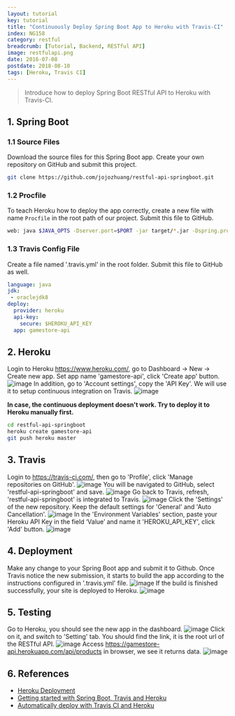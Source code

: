 ```yaml
---
layout: tutorial
key: tutorial
title: "Continuously Deploy Spring Boot App to Heroku with Travis-CI"
index: NG158
category: restful
breadcrumb: [Tutorial, Backend, RESTful API]
image: restfulapi.png
date: 2016-07-08
postdate: 2018-08-10
tags: [Heroku, Travis CI]
---
```


> Introduce how to deploy Spring Boot RESTful API to Heroku with Travis-CI.

## 1. Spring Boot
### 1.1 Source Files
Download the source files for this Spring Boot app. Create your own repository on GitHub and submit this project.
```sh
git clone https://github.com/jojozhuang/restful-api-springboot.git
```
### 1.2 Procfile
To teach Heroku how to deploy the app correctly, create a new file with name `Procfile` in the root path of our project. Submit this file to GitHub.
```sh
web: java $JAVA_OPTS -Dserver.port=$PORT -jar target/*.jar -Dspring.profiles.active=prod
```
### 1.3 Travis Config File
Create a file named '.travis.yml' in the root folder. Submit this file to GitHub as well.
```yml
language: java
jdk:
 - oraclejdk8
deploy:
  provider: heroku
  api-key:
    secure: $HEROKU_API_KEY
  app: gamestore-api
```

## 2. Heroku
Login to Heroku https://www.heroku.com/, go to Dashboard -> New -> Create new app. Set app name 'gamestore-api', click 'Create app' button.
![image](/public/images/frontend/158/heroku_createapp.png)
In addition, go to 'Account settings', copy the 'API Key'. We will use it to setup continuous integration on Travis.
![image](/public/images/frontend/158/heroku_apikey.png)  

**In case, the continuous deployment doesn't work. Try to deploy it to Heroku manually first.**
```sh
cd restful-api-springboot
heroku create gamestore-api
git push heroku master
```

## 3. Travis
Login to https://travis-ci.com/, then go to 'Profile', click 'Manage repositories on GitHub'.
![image](/public/images/frontend/158/travis_profile.png)
You will be navigated to GitHub, select 'restful-api-springboot' and save.
![image](/public/images/frontend/158/github_add_repository.png)
Go back to Travis, refresh, 'restful-api-springboot' is integrated to Travis.
![image](/public/images/frontend/158/travis_add_repository.png)
Click the 'Settings' of the new repository. Keep the default settings for 'General' and 'Auto Cancellation'.
![image](/public/images/frontend/158/travis_settings.png)
In the 'Environment Variables' section, paste your Heroku API Key in the field ‘Value’ and name it 'HEROKU_API_KEY', click 'Add' button.
![image](/public/images/frontend/158/travis_environment_variable.png)

## 4. Deployment
Make any change to your Spring Boot app and submit it to Github. Once Travis notice the new submission, it starts to build the app according to the instructions configured in '.travis.yml' file.
![image](/public/images/frontend/158/travis_build.png)
If the build is finished successfully, your site is deployed to Heroku.
![image](/public/images/frontend/158/travis_deploy.png)  

## 5. Testing
Go to Heroku, you should see the new app in the dashboard.
![image](/public/images/frontend/158/heroku_newapp.png)
Click on it, and switch to 'Setting' tab. You should find the link, it is the root url of the RESTful API.
![image](/public/images/frontend/158/heroku_link.png)
Access https://gamestore-api.herokuapp.com/api/products in browser, we see it returns data.
![image](/public/images/frontend/158/heroku_api.png)

## 6. References
* [Heroku Deployment](https://docs.travis-ci.com/user/deployment/heroku/)
* [Getting started with Spring Boot, Travis and Heroku](https://medium.com/@felippepuhle/getting-started-with-spring-boot-travis-and-heroku-4562a723fd0e)
* [Automatically deploy with Travis CI and Heroku](https://medium.com/@felipeluizsoares/automatically-deploy-with-travis-ci-and-heroku-ddba1361647f)
